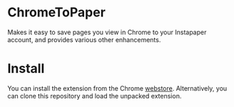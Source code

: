 # ChromeToPaper
Makes it easy to save pages you view in Chrome to your Instapaper account, and provides various other enhancements.

# Install
You can install the extension from the Chrome [webstore][]. Alternatively, you can clone this repository and load the unpacked extension.

[webstore]: https://chrome.google.com/webstore/detail/chrometopaper/bbmelbhnoccdkjiblgchdaofjdbombmh
